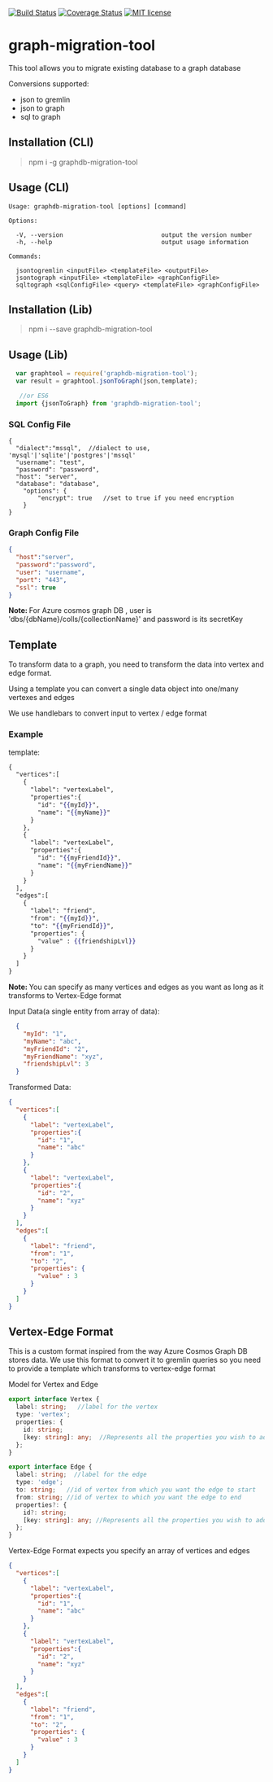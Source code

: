[![Build Status](https://travis-ci.org/abbasc52/graphdb-migration-tool.svg?branch=master)](https://travis-ci.org/abbasc52/graphdb-migration-tool.svg?branch=master)
[![Coverage Status](https://coveralls.io/repos/github/abbasc52/graphdb-migration-tool/badge.svg?branch=master)](https://coveralls.io/github/abbasc52/graphdb-migration-tool?branch=master)
[![MIT license](http://img.shields.io/badge/license-MIT-brightgreen.svg)](http://opensource.org/licenses/MIT)

# graph-migration-tool
This tool allows you to migrate existing database to a graph database

Conversions supported:
- json to gremlin 
- json to graph
- sql to graph

## Installation (CLI)
> npm i -g graphdb-migration-tool

## Usage (CLI)
    Usage: graphdb-migration-tool [options] [command]

    Options:

      -V, --version                           output the version number
      -h, --help                              output usage information

    Commands:

      jsontogremlin <inputFile> <templateFile> <outputFile>
      jsontograph <inputFile> <templateFile> <graphConfigFile>
      sqltograph <sqlConfigFile> <query> <templateFile> <graphConfigFile>

## Installation (Lib)
> npm i --save graphdb-migration-tool

## Usage (Lib)
```js
  var graphtool = require('graphdb-migration-tool');
  var result = graphtool.jsonToGraph(json,template);

   //or ES6
  import {jsonToGraph} from 'graphdb-migration-tool';
```

### SQL Config File
```json5
{
  "dialect":"mssql",  //dialect to use, 'mysql'|'sqlite'|'postgres'|'mssql'
  "username": "test",
  "password": "password",
  "host": "server",
  "database": "database",
    "options": {
        "encrypt": true   //set to true if you need encryption
    }
}
```

### Graph Config File
```json
{
  "host":"server",
  "password":"password",
  "user": "username",
  "port": "443",
  "ssl": true
}
```

<b>Note: </b>For Azure cosmos graph DB , user is 'dbs/{dbName}/colls/{collectionName}' and password is its secretKey

## Template
To transform data to a graph, you need to transform the data into vertex and edge format. 

Using a template you can convert a single data object into one/many vertexes and edges

We use handlebars to convert input to vertex / edge format

### Example

template:

```hbs
{
  "vertices":[
    {
      "label": "vertexLabel",
      "properties":{
        "id": "{{myId}}",
        "name": "{{myName}}"
      }
    },
    {
      "label": "vertexLabel",
      "properties":{
        "id": "{{myFriendId}}",
        "name": "{{myFriendName}}"
      }
    }
  ],
  "edges":[
    {
      "label": "friend",
      "from": "{{myId}}",
      "to": "{{myFriendId}}",
      "properties": {
        "value" : {{friendshipLvl}}
      }
    }
  ]
}

```

<b>Note: </b> You can specify as many vertices and edges as you want as long as it transforms to Vertex-Edge format

Input Data(a single entity from array of data):

```json
  {
    "myId": "1",
    "myName": "abc",
    "myFriendId": "2",
    "myFriendName": "xyz",
    "friendshipLvl": 3
  }
```

Transformed Data:

```json
{
  "vertices":[
    {
      "label": "vertexLabel",
      "properties":{
        "id": "1",
        "name": "abc"
      }
    },
    {
      "label": "vertexLabel",
      "properties":{
        "id": "2",
        "name": "xyz"
      }
    }
  ],
  "edges":[
    {
      "label": "friend",
      "from": "1",
      "to": "2",
      "properties": {
        "value" : 3
      }
    }
  ]
}
```

## Vertex-Edge Format
This is a custom format inspired from the way Azure Cosmos Graph DB stores data. We use this format to convert it to gremlin queries so you need to provide a template which transforms to vertex-edge format

Model for Vertex and Edge
```ts
export interface Vertex {
  label: string;   //label for the vertex
  type: 'vertex';
  properties: {
    id: string;    
    [key: string]: any;  //Represents all the properties you wish to add to the vertex
  };
}

export interface Edge {
  label: string;  //label for the edge
  type: 'edge';
  to: string;   //id of vertex from which you want the edge to start
  from: string; //id of vertex to which you want the edge to end
  properties?: {
    id?: string;
    [key: string]: any; //Represents all the properties you wish to add to the edge
  };
}

```

Vertex-Edge Format expects you specify an array of vertices and edges

```json
{
  "vertices":[
    {
      "label": "vertexLabel",
      "properties":{
        "id": "1",
        "name": "abc"
      }
    },
    {
      "label": "vertexLabel",
      "properties":{
        "id": "2",
        "name": "xyz"
      }
    }
  ],
  "edges":[
    {
      "label": "friend",
      "from": "1",
      "to": "2",
      "properties": {
        "value" : 3
      }
    }
  ]
}
```
